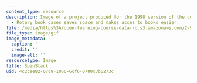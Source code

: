 ```yaml
---
content_type: resource
description: Image of a project produced for the 1998 version of the course. SpinStack
  - Rotary book cases saves space and makes acces to books easier.
file: /media/https%3A/open-learning-course-data-rc.s3.amazonaws.com/2-971-2nd-summer-introduction-to-design-january-iap-2003/4c2cee8207c810666cf60780c3b6273c_98_spinstack.gif
file_type: image/gif
image_metadata:
  caption: ''
  credit: ''
  image-alt: ''
resourcetype: Image
title: SpinStack
uid: 4c2cee82-07c8-1066-6cf6-0780c3b6273c
---
```

